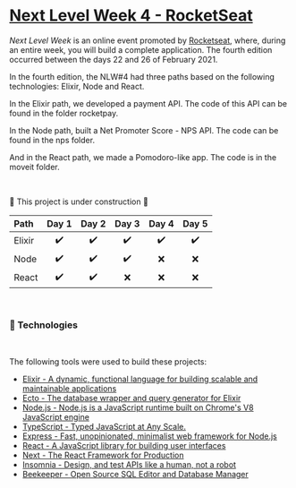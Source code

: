 # [Next Level Week 4 - RocketSeat](https://nextlevelweek.com/)

_Next Level Week_ is an online event promoted by [Rocketseat](https://rocketseat.com.br/), where, during an entire week, you will build a complete application. The fourth edition occurred between the days 22 and 26 of February 2021.

In the fourth edition, the NLW#4 had three paths based on the following technologies: Elixir, Node and React.

In the Elixir path, we developed a payment API. The code of this API can be found in the folder rocketpay.

In the Node path, built a Net Promoter Score - NPS API. The code can be found in the nps folder.

And in the React path, we made a Pomodoro-like app. The code is in the moveit folder.

<br>

:construction: This project is under construction :construction:

| Path   |       Day 1        |       Day 2        |       Day 3        |       Day 4        |       Day 5        |
| :----- | :----------------: | :----------------: | :----------------: | :----------------: | :----------------: |
| Elixir | :heavy_check_mark: | :heavy_check_mark: | :heavy_check_mark: | :heavy_check_mark: | :heavy_check_mark: |
| Node   | :heavy_check_mark: | :heavy_check_mark: | :heavy_check_mark: |        :x:         |        :x:         |
| React  | :heavy_check_mark: | :heavy_check_mark: |        :x:         |        :x:         |        :x:         |

<br>

### :hammer: Technologies

<br>

The following tools were used to build these projects:

- [Elixir - A dynamic, functional language for building scalable and maintainable applications](https://elixir-lang.org/)
- [Ecto - The database wrapper and query generator for Elixir](https://hexdocs.pm/ecto/Ecto.html)
- [Node.js - Node.js is a JavaScript runtime built on Chrome's V8 JavaScript engine](https://nodejs.org/en/)
- [TypeScript - Typed JavaScript at Any Scale.](https://www.typescriptlang.org/)
- [Express - Fast, unopinionated, minimalist web framework for Node.js](https://expressjs.com/)
- [React - A JavaScript library for building user interfaces](https://pt-br.reactjs.org/)
- [Next - The React Framework for Production](https://nextjs.org/)
- [Insomnia - Design, and test APIs like a human, not a robot](https://insomnia.rest/)
- [Beekeeper - Open Source SQL Editor and Database Manager](https://www.beekeeperstudio.io/)
